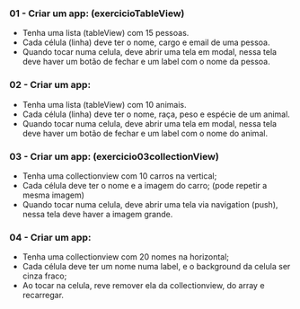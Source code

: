 ### 01 - Criar um app: (exercicioTableView)
- Tenha uma lista (tableView) com 15 pessoas.
- Cada célula (linha) deve ter o nome, cargo e email de uma pessoa.
- Quando tocar numa celula, deve abrir uma tela em modal, nessa tela deve haver um botão de fechar e um label com o nome da pessoa.
### 02 - Criar um app:
- Tenha uma lista (tableView) com 10 animais.
- Cada célula (linha) deve ter o nome, raça, peso e espécie de um animal.
- Quando tocar numa celula, deve abrir uma tela em modal, nessa tela deve haver um botão de fechar e um label com o nome do animal.
### 03 - Criar um app: (exercicio03collectionView)
- Tenha uma collectionview com 10 carros na vertical;
- Cada célula deve ter o nome e a imagem do carro; (pode repetir a mesma imagem)
- Quando tocar numa celula, deve abrir uma tela via navigation (push), nessa tela deve haver a imagem grande.
### 04 - Criar um app:
- Tenha uma collectionview com 20 nomes na horizontal;
- Cada célula deve ter um nome numa label, e o background da celula ser cinza fraco;
- Ao tocar na celula, reve remover ela da collectionview, do array e recarregar.
